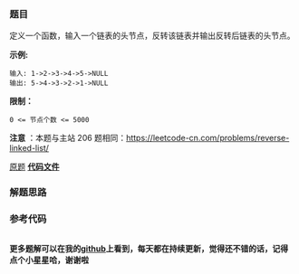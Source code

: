 ### 题目
定义一个函数，输入一个链表的头节点，反转该链表并输出反转后链表的头节点。



**示例:**

    
    
    输入: 1->2->3->4->5->NULL
    输出: 5->4->3->2->1->NULL



**限制：**

`0 <= 节点个数 <= 5000`



**注意** ：本题与主站 206 题相同：<https://leetcode-cn.com/problems/reverse-linked-list/>

[原题](https://leetcode-cn.com/problems/fan-zhuan-lian-biao-lcof/)    **[代码文件]()**


### 解题思路




### 参考代码

```go


```




**更多题解可以在我的[github](https://github.com/LZH139/leetcode_Go)上看到，每天都在持续更新，觉得还不错的话，记得点个小星星哈，谢谢啦**
